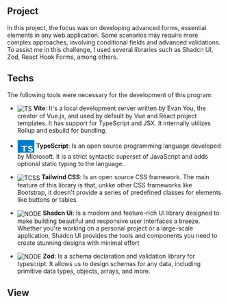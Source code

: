 ## Project
<p>In this project, the focus was on developing advanced forms, essential elements in any web application. Some scenarios may require more complex approaches, involving conditional fields and advanced validations. To assist me in this challenge, I used several libraries such as Shadcn UI, Zod, React Hook Forms, among others.</h1>

## Techs

The following tools were necessary for the development of this program:

- <img align="center" alt="TS" height="30" width="40" src="https://cdn.jsdelivr.net/gh/devicons/devicon@latest/icons/vitejs/vitejs-original.svg" > **Vite**: It's a local development server written by Evan You, the creator of Vue.js, and used by default by Vue and React project templates. It has support for TypeScript and JSX. It internally utilizes Rollup and esbuild for bundling.
  
- <img align="center" alt="TS" height="30" width="40" src="https://raw.githubusercontent.com/devicons/devicon/master/icons/typescript/typescript-original.svg"> **TypeScript**: Is an open source programming language developed by Microsoft. It is a strict syntactic superset of JavaScript and adds optional static typing to the language..

- <img align="center" alt="TCSS" height="30" width="30" src="https://upload.wikimedia.org/wikipedia/commons/d/d5/Tailwind_CSS_Logo.svg"> **Tailwind CSS**: Is an open source CSS framework. The main feature of this library is that, unlike other CSS frameworks like Bootstrap, it doesn't provide a series of predefined classes for elements like buttons or tables.

- <img align="center" alt="NODE" height="30" width="30" style="fill: #f0f0f0" src="https://seeklogo.com/images/S/shadcn-ui-logo-EF735EC0E5-seeklogo.com.png?v=638421451470000000"> **Shadcn Ui**: Is a modern and feature-rich UI library designed to make building beautiful and responsive user interfaces a breeze. Whether you're working on a personal project or a large-scale application, Shadcn UI provides the tools and components you need to create stunning designs with minimal effort

-  <img align="center" alt="NODE" height="30" width="40" src="https://seeklogo.com/images/Z/zod-logo-B57E684330-seeklogo.com.png"> **Zod**: Is a schema declaration and validation library for typescript. It allows us to design schemas for any data, including primitive data types, objects, arrays, and more.

## View
